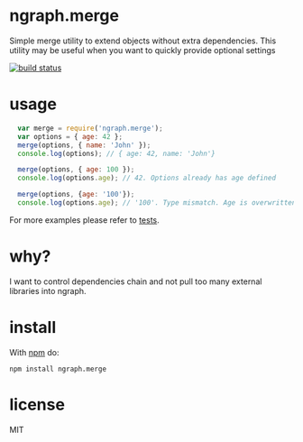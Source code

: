 # ngraph.merge

Simple merge utility to extend objects without extra dependencies. This utility
may be useful when you want to quickly provide optional settings

[![build status](https://secure.travis-ci.org/anvaka/ngraph.merge.png)](http://travis-ci.org/anvaka/ngraph.merge)
# usage

``` js
  var merge = require('ngraph.merge');
  var options = { age: 42 };
  merge(options, { name: 'John' });
  console.log(options); // { age: 42, name: 'John'}

  merge(options, { age: 100 });
  console.log(options.age); // 42. Options already has age defined

  merge(options, {age: '100'});
  console.log(options.age); // '100'. Type mismatch. Age is overwritten
```

For more examples please refer to [tests](https://github.com/anvaka/ngraph.merge/blob/master/test/merge.js).

# why?
I want to control dependencies chain and not pull too many external libraries
into ngraph.

# install

With [npm](https://npmjs.org) do:

```
npm install ngraph.merge
```

# license

MIT
